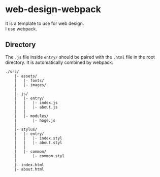 # web-design-webpack
It is a template to use for web design.  
I use webpack.

## Directory
The `.js` file inside `entry/` should be paired with the `.html` file in the root directory. It is automatically combined by webpack.
```
./src/
    |- assets/
    |   |- fonts/
    |   |- images/
    |
    |- js/
    |   |- entry/
    |   |   |- index.js
    |   |   |- about.js
    |   |
    |   |- modules/
    |       |- hoge.js
    |
    |- stylus/
    |   |- entry/
    |   |   |- index.styl
    |   |   |- about.styl
    |   |
    |   |- common/
    |       |- common.styl
    |
    |- index.html
    |- about.html
```


